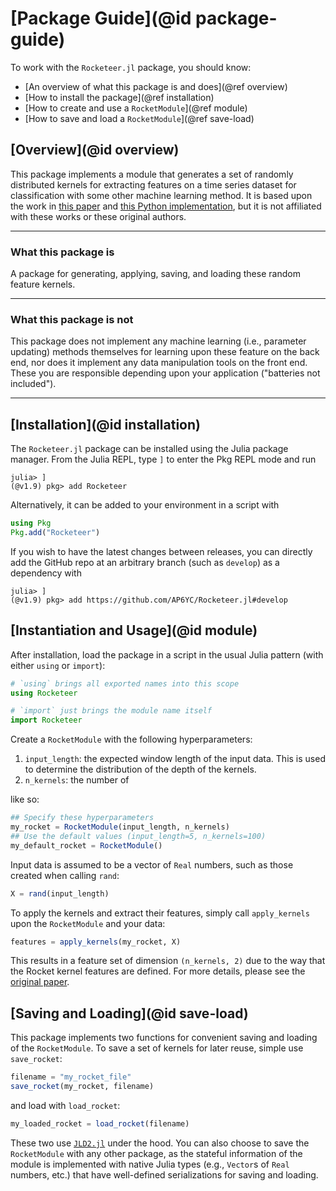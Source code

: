 # [Package Guide](@id package-guide)

To work with the `Rocketeer.jl` package, you should know:

- [An overview of what this package is and does](@ref overview)
- [How to install the package](@ref installation)
- [How to create and use a `RocketModule`](@ref module)
- [How to save and load a `RocketModule`](@ref save-load)

## [Overview](@id overview)

This package implements a module that generates a set of randomly distributed kernels for extracting features on a time series dataset for classification with some other machine learning method.
It is based upon the work in [this paper](https://doi.org/10.1007/s10618-020-00701-z) and [this Python implementation](https://github.com/angus924/rocket), but it is not affiliated with these works or these original authors.

---

### **What this package is**

A package for generating, applying, saving, and loading these random feature kernels.

---

### **What this package is not**

This package does not implement any machine learning (i.e., parameter updating) methods themselves for learning upon these feature on the back end, nor does it implement any data manipulation tools on the front end.
These you are responsible depending upon your application ("batteries not included").

---

## [Installation](@id installation)

The `Rocketeer.jl` package can be installed using the Julia package manager.
From the Julia REPL, type `]` to enter the Pkg REPL mode and run

```julia-repl
julia> ]
(@v1.9) pkg> add Rocketeer
```

Alternatively, it can be added to your environment in a script with

```julia
using Pkg
Pkg.add("Rocketeer")
```

If you wish to have the latest changes between releases, you can directly add the GitHub repo at an arbitrary branch (such as `develop`) as a dependency with

```julia-repl
julia> ]
(@v1.9) pkg> add https://github.com/AP6YC/Rocketeer.jl#develop
```

## [Instantiation and Usage](@id module)

After installation, load the package in a script in the usual Julia pattern (with either `using` or `import`):

```julia
# `using` brings all exported names into this scope
using Rocketeer

# `import` just brings the module name itself
import Rocketeer
```

Create a `RocketModule` with the following hyperparameters:

1. `input_length`: the expected window length of the input data.
This is used to determine the distribution of the depth of the kernels.
2. `n_kernels`: the number of

like so:

```julia
## Specify these hyperparameters
my_rocket = RocketModule(input_length, n_kernels)
## Use the default values (input_length=5, n_kernels=100)
my_default_rocket = RocketModule()
```

Input data is assumed to be a vector of `Real` numbers, such as those created when calling `rand`:

```julia
X = rand(input_length)
```

To apply the kernels and extract their features, simply call `apply_kernels` upon the `RocketModule` and your data:

```julia
features = apply_kernels(my_rocket, X)
```

This results in a feature set of dimension `(n_kernels, 2)` due to the way that the Rocket kernel features are defined.
For more details, please see the [original paper](https://doi.org/10.1007/s10618-020-00701-z).

## [Saving and Loading](@id save-load)

This package implements two functions for convenient saving and loading of the `RocketModule`.
To save a set of kernels for later reuse, simple use `save_rocket`:

```julia
filename = "my_rocket_file"
save_rocket(my_rocket, filename)
```

and load with `load_rocket`:

```julia
my_loaded_rocket = load_rocket(filename)
```

These two use [`JLD2.jl`](https://github.com/JuliaIO/JLD2.jl) under the hood.
You can also choose to save the `RocketModule` with any other package, as the stateful information of the module is implemented with native Julia types (e.g., `Vector`s of `Real` numbers, etc.) that have well-defined serializations for saving and loading.
